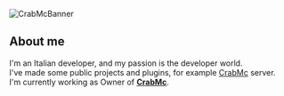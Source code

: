![CrabMcBanner](https://user-images.githubusercontent.com/71587630/200412444-7ba05568-b975-4c0a-8a17-34bb0c71ff09.jpg)

About me
---
I'm an Italian developer, and my passion is the developer world.<br>
I've made some public projects and plugins, for example [CrabMc](https://crabmc.it/) server.<br>
I'm currently working as Owner of **[CrabMc](https://crabmc.it/)**.
